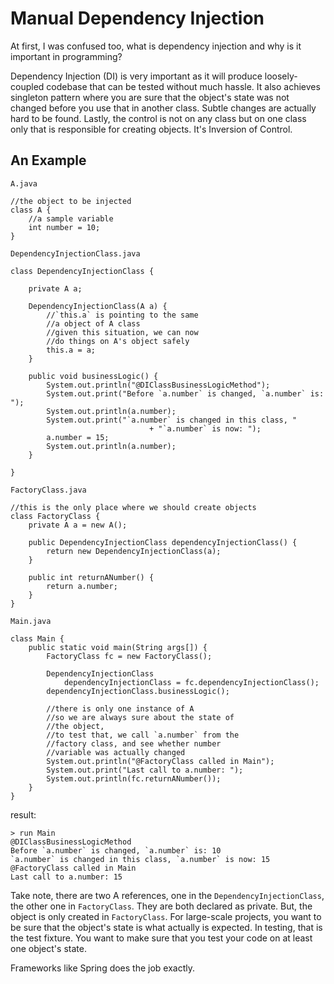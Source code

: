 # Manual Dependency Injection
At first, I was confused too, what is dependency injection
and why is it important in programming? 

Dependency Injection (DI) is very important as it will produce
loosely-coupled codebase that can be tested without much hassle.
It also achieves singleton pattern where you are sure that 
the object's state was not changed before you use that in
another class. Subtle changes are actually hard to be found. 
Lastly, the control is not on any class but on 
one class only that is responsible for creating objects. It's Inversion
of Control.

## An Example

`A.java`

```
//the object to be injected
class A {
    //a sample variable
    int number = 10;
}
```

`DependencyInjectionClass.java`

```
class DependencyInjectionClass {
    
    private A a;    
    
    DependencyInjectionClass(A a) {
        //`this.a` is pointing to the same
        //a object of A class
        //given this situation, we can now
        //do things on A's object safely
        this.a = a;   
    }
    
    public void businessLogic() {
        System.out.println("@DIClassBusinessLogicMethod");
        System.out.print("Before `a.number` is changed, `a.number` is: ");
        System.out.println(a.number);
        System.out.print("`a.number` is changed in this class, "
                               + "`a.number` is now: ");        
        a.number = 15;        
        System.out.println(a.number);
    }
    
}
```

`FactoryClass.java`

```
//this is the only place where we should create objects 
class FactoryClass {
    private A a = new A();  

    public DependencyInjectionClass dependencyInjectionClass() {
        return new DependencyInjectionClass(a);
    }
    
    public int returnANumber() {
        return a.number;   
    }
}
```

`Main.java`

```
class Main {
    public static void main(String args[]) {
        FactoryClass fc = new FactoryClass();

        DependencyInjectionClass 
            dependencyInjectionClass = fc.dependencyInjectionClass();
        dependencyInjectionClass.businessLogic();
        
        //there is only one instance of A
        //so we are always sure about the state of
        //the object, 
        //to test that, we call `a.number` from the 
        //factory class, and see whether number
        //variable was actually changed
        System.out.println("@FactoryClass called in Main");
        System.out.print("Last call to a.number: ");
        System.out.println(fc.returnANumber());
    }
}
```

result:

```
> run Main
@DIClassBusinessLogicMethod
Before `a.number` is changed, `a.number` is: 10
`a.number` is changed in this class, `a.number` is now: 15
@FactoryClass called in Main
Last call to a.number: 15
```

Take note, there are two A references, one in the `DependencyInjectionClass`,
the other one in `FactoryClass`. They are both declared as private. But, the 
object is only created in `FactoryClass`. For large-scale projects, you want
to be sure that the object's state is what actually is expected.
In testing, that is the test fixture. You want to make sure that
you test your code on at least one object's state. 

Frameworks like Spring does the job exactly.
